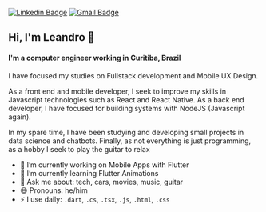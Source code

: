 [![Linkedin Badge](https://img.shields.io/badge/-LinkedIn-blue?style=flat-square&logo=Linkedin&logoColor=white&link=https://www.linkedin.com/in/leandrochavesf/)](https://www.linkedin.com/in/leandrochavesf/)
[![Gmail Badge](https://img.shields.io/badge/-Gmail-c14438?style=flat-square&logo=Gmail&logoColor=white&link=mailto:leandrochaves.f@gmail.com)](mailto:leandrochaves.f@gmail.com)

<!-- [![Twitter Badge](https://img.shields.io/badge/-Twitter-1ca0f1?style=flat-square&labelColor=1ca0f1&logo=twitter&logoColor=white&link=https://twitter.com/lgdbittencourt)](https://twitter.com/rebeccacmanzi) -->

## Hi, I'm Leandro 👋

#### I'm a computer engineer working in Curitiba, Brazil

<!-- #### I'm a computer engineer working in Floripa (Magic Island), Brazil -->

I have focused my studies on Fullstack development and Mobile UX Design.

As a front end and mobile developer, I seek to improve my skills in Javascript technologies such as React and React Native. As a back end developer, I have focused for building systems with NodeJS (Javascript again).

In my spare time, I have been studying and developing small projects in data science and chatbots. Finally, as not everything is just programming, as a hobby I seek to play the guitar to relax

- 🔭 I’m currently working on Mobile Apps with Flutter
- 🌱 I’m currently learning Flutter Animations
- 💬 Ask me about: tech, cars, movies, music, guitar
- 😄 Pronouns: he/him
- ⚡ I use daily: `.dart`, `.cs`, `.tsx`, `.js`, `.html`, `.css`
